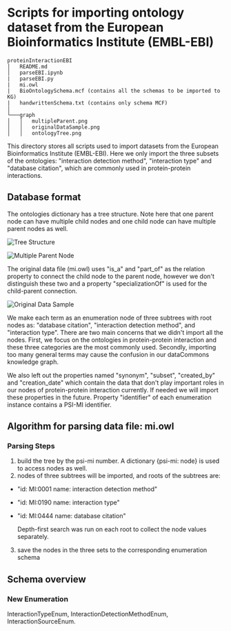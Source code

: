 # Scripts for importing ontology dataset from the European Bioinformatics Institute (EMBL-EBI)

```
proteinInteractionEBI
│   README.md
│   parseEBI.ipynb
|   parseEBI.py
|   mi.owl
|   BioOntologySchema.mcf (contains all the schemas to be imported to KG)
|   handwrittenSchema.txt (contains only schema MCF)
│
└───graph
│   │   multipleParent.png
│   │   originalDataSample.png
│   │   ontologyTree.png

```

This directory stores all scripts used to import datasets from the European Bioinformatics Institute (EMBL-EBI). 
Here we only import the three subsets of the ontologies: "interaction detection method", "interaction type" and "database citation", which are commonly used in protein-protein interactions. 

## Database format

The ontologies dictionary has a tree structure. Note here that one parent node can have multiple child nodes and one child node can have multiple parent nodes as well.

![Tree Structure](./graph/ontologyTree.png)

![Multiple Parent Node](./graph/multipleParent.png)

The original data file (mi.owl) uses "is_a" and "part_of" as the relation property to connect the child node to the parent node, however we don't distinguish these two and a property "specializationOf" is used for the child-parent connection.

![Original Data Sample](./graph/originalDataSample.png)

We make each term as an enumeration node of three subtrees with root nodes as: "database citation", "interaction detection method", and "interaction type". There are two main concerns that we didn't import all the nodes. First, we focus on the ontologies in protein-protein interaction and these three categories are the most commonly used. Secondly, importing too many general terms may cause the confusion in our dataCommons knowledge graph. 

We also left out the properties named "synonym", "subset", "created_by" and "creation_date" which contain the data that don't play important roles in our nodes of protein-protein interaction currently. If needed we will import these properties in the future. Property "identifier" of each enumeration instance contains a PSI-MI identifier. 


## Algorithm for parsing data file: mi.owl

### Parsing Steps

1. build the tree by the psi-mi number. A dictionary {psi-mi: node} is used to access nodes as well. 
2. nodes of three subtrees will be imported, and roots of the subtrees are:
- "id: MI:0001 name: interaction detection method" 
- "id: MI:0190 name: interaction type"  
- "id: MI:0444 name: database citation" 

  Depth-first search was run on each root to collect the node values separately.

3. save the nodes in the three sets to the corresponding enumeration schema

## Schema overview


### New Enumeration

InteractionTypeEnum, InteractionDetectionMethodEnum, InteractionSourceEnum.


